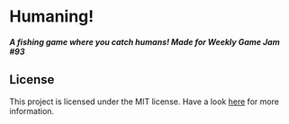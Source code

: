 # Humaning!
##### A fishing game where you catch humans! Made for Weekly Game Jam #93

## License
This project is licensed under the MIT license. Have a look [here](https://github.com/johan-steffens/humaning-unity/blob/master/LICENSE.md) for more information.
